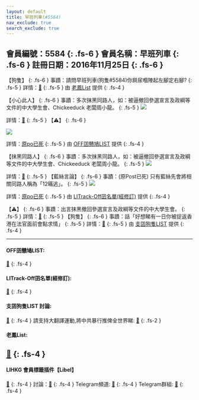 ```yaml
---
layout: default
title: 早班列車(#5584)
nav_exclude: true
search_exclude: true
---
```


會員編號：5584
{: .fs-6 }
會員名稱：早班列車
{: .fs-6 }
註冊日期：2016年11月25日
{: .fs-6 }
---

<div class="code-example" markdown="1">

【狗隻】
{: .fs-6 }
事蹟：請問早班列車(狗隻#5584)你屙尿嗰陣起左腳定右腳?
{: .fs-5 }
詳情：[🔗](https://lih.kg/2805206)
{: .fs-5 }
由 [老鳳List](#老鳳list) 提供
{: .fs-4 }

</div>
<div class="code-example" markdown="1">

【小心此人】
{: .fs-6 }
事蹟：多次抹黑同路人，如：被逼撤回參選宣言及政綱等文件的中大學生會、Chickeeduck 老闆周小龍。
{: .fs-5 }
![](https://filedn.eu/l9Hq1YKLkJ4m0VSXcdcfUaJ/LIHKG_on99/on9_jai/5584/5584.1_.png)


詳情：[🔗](https://lih.kg/sxhMzOX)
{: .fs-5 }
【⚠️】
{: .fs-6 }

![](https://filedn.eu/l9Hq1YKLkJ4m0VSXcdcfUaJ/LIHKG_on99/on9_jai/5584/5584.2_.png)


詳情：[原po已死](https://lih.kg/aNOMCFV)
{: .fs-5 }
由 [OFF囝戇鳩LIST](#off囝戇鳩list) 提供
{: .fs-4 }

</div>
<div class="code-example" markdown="1">

【抹黑同路人】
{: .fs-6 }
事蹟：多次抹黑同路人，如：被逼撤回參選宣言及政綱等文件的中大學生會、Chickeeduck 老闆周小龍。
{: .fs-5 }
![](https://filedn.eu/l9Hq1YKLkJ4m0VSXcdcfUaJ/LIHKG_on99/on9_jai/5584/5584.1_.png)


詳情：[🔗](https://lih.kg/sxhMzOX)
{: .fs-5 }
【藍絲言論】
{: .fs-6 }
事蹟：(原Post已死) 只有藍絲先會將相關同路人稱為「12暪逃」。
{: .fs-5 }
![](https://filedn.eu/l9Hq1YKLkJ4m0VSXcdcfUaJ/LIHKG_on99/on9_jai/5584/5584.2_.png)


詳情：[原po已死](https://lih.kg/aNOMCFV)
{: .fs-5 }
由 [LITrack-Off囝名單(經修訂)](#litrack-off囝名單經修訂) 提供
{: .fs-4 }

</div>
<div class="code-example" markdown="1">

【⚠️】
{: .fs-6 }
事蹟：出言抹黑撤回參選宣言及政綱等文件的中大學生會。
{: .fs-5 }
詳情：[🔗](https://lih.kg/sxhMzOX)
{: .fs-5 }
【狗隻】
{: .fs-6 }
事蹟：話「好想睇有一日你被捉返香港在法官面前會點求情」
{: .fs-5 }
詳情：[🔗](https://lih.kg/bfdcapV)
{: .fs-5 }
由 [支囝狗隻LIST](#支囝狗隻list-討論) 提供
{: .fs-4 }

</div>

---

#### OFF囝戇鳩LIST:
[🔗](https://bit.ly/lihkg_on9_list)
{: .fs-4 }
#### LITrack-Off囝名單(經修訂):
[🔗](http://tiny.cc/LITrack_GS)
{: .fs-4 }
#### 支囝狗隻LIST 討論: 
[🔗](https://lih.kg/2908480)
{: .fs-4 }
請支持大翻譯運動,將中共暴行推俾全世界睇: [🔗](https://twitter.com/tgtm_official)
{: .fs-2 }

#### 老鳳List:

[🔗](https://lihkg.com/thread/2808424)
{: .fs-4 }
---

#### LIHKG 會員標籤插件【Libel】
[🔗](https://kitce.github.io/libel)
{: .fs-4 }
討論：[🔗](https://lih.kg/2841778)
{: .fs-4 }
Telegram頻道: [🔗](https://t.me/LibelOfficialChannel)
{: .fs-4 }
Telegram群組: [🔗](https://t.me/LibelOfficialGroup)
{: .fs-4 }
